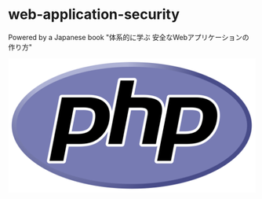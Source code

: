 # web-application-security

Powered by a Japanese book "体系的に学ぶ 安全なWebアプリケーションの作り方" 

![PHP Logo](./new-php-logo.svg )
